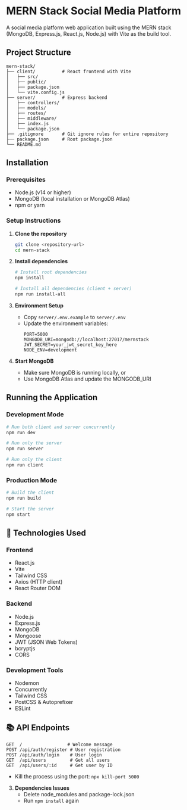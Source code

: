 # MERN Stack Social Media Platform

A social media platform web application built using the MERN stack (MongoDB, Express.js, React.js, Node.js) with Vite as the build tool.

## Project Structure

```
mern-stack/
├── client/          # React frontend with Vite
│   ├── src/
│   ├── public/
│   ├── package.json
│   └── vite.config.js
├── server/          # Express backend
│   ├── controllers/
│   ├── models/
│   ├── routes/
│   ├── middleware/
│   ├── index.js
│   └── package.json
├── .gitignore       # Git ignore rules for entire repository
├── package.json     # Root package.json
└── README.md
```

## Installation

### Prerequisites
- Node.js (v14 or higher)
- MongoDB (local installation or MongoDB Atlas)
- npm or yarn

### Setup Instructions

1. **Clone the repository**
   ```bash
   git clone <repository-url>
   cd mern-stack
   ```

2. **Install dependencies**
   ```bash
   # Install root dependencies
   npm install
   
   # Install all dependencies (client + server)
   npm run install-all
   ```

3. **Environment Setup**
   - Copy `server/.env.example` to `server/.env`
   - Update the environment variables:
     ```
     PORT=5000
     MONGODB_URI=mongodb://localhost:27017/mernstack
     JWT_SECRET=your_jwt_secret_key_here
     NODE_ENV=development
     ```

4. **Start MongoDB**
   - Make sure MongoDB is running locally, or
   - Use MongoDB Atlas and update the MONGODB_URI

## Running the Application

### Development Mode
```bash
# Run both client and server concurrently
npm run dev

# Run only the server
npm run server

# Run only the client
npm run client
```

### Production Mode
```bash
# Build the client
npm run build

# Start the server
npm start
```

## 🔧 Technologies Used

### Frontend
- React.js
- Vite
- Tailwind CSS
- Axios (HTTP client)
- React Router DOM

### Backend
- Node.js
- Express.js
- MongoDB
- Mongoose
- JWT (JSON Web Tokens)
- bcryptjs
- CORS

### Development Tools
- Nodemon
- Concurrently
- Tailwind CSS
- PostCSS & Autoprefixer
- ESLint

## 📚 API Endpoints

```
GET  /                 # Welcome message
POST /api/auth/register # User registration
POST /api/auth/login    # User login
GET  /api/users         # Get all users
GET  /api/users/:id     # Get user by ID
```
   - Kill the process using the port: `npx kill-port 5000`

3. **Dependencies Issues**
   - Delete node_modules and package-lock.json
   - Run `npm install` again
